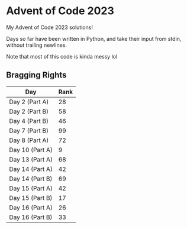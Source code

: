# Advent of Code 2023

My Advent of Code 2023 solutions!

Days so far have been written in Python, and take their input from stdin, without trailing newlines.

Note that most of this code is kinda messy lol

## Bragging Rights

| Day | Rank |
| --- | --- |
| Day 2 (Part A) | 28 |
| Day 2 (Part B) | 58 |
| Day 4 (Part B) | 46 |
| Day 7 (Part B) | 99 |
| Day 8 (Part A) | 72 |
| Day 10 (Part A) | 9 |
| Day 13 (Part A) | 68 |
| Day 14 (Part A) | 42 |
| Day 14 (Part B) | 69 |
| Day 15 (Part A) | 42 |
| Day 15 (Part B) | 17 |
| Day 16 (Part A) | 26 |
| Day 16 (Part B) | 33 |